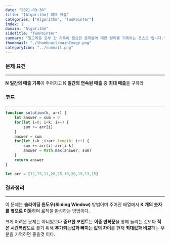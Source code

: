 ```yaml
---
date: "2021-09-30"
title: "[Algorithm] 최대 매출"
categories: ["Algorithm", "TwoPointer"]
index: 1
domain: "Algorithm"
sideTitle: "TwoPointer"
summary: "알고리즘 공부 간 기록이 필요한 문제들에 대한 정리를 기록하는 포스트 입니다."
thumbnail: "./thumbnail/mainImage.png"
categoryIcon: "../sumnail.png"
---
```

### 문제 요건
---
**N 일간의 매출 기록**이 주어지고 **K 일간의 연속된 매출** 중 **최대 매출**을 구하라

### 코드
---

```javascript
function solution(k, arr) {
    let answer = sum = 0
    for(let i=0; i<k; i++) {
        sum += arr[i]
    }
    answer = sum
    for(let i=k ;i<arr.length; i++) {
        sum += arr[i]-arr[i-k]
        answer = Math.max(answer, sum)
    }
    return answer
}

let arr = [12,15,11,20,25,10,20,19,13,15]
```

### 결과정리
---

이 문제는 **슬라이딩 윈도우(Sliding Window)** 방법이며 주어진 배열에서 **K 개의 숫자를 옆으로 이동**하며 로직을 완성하는 방법이다.

크게 어려운 문제는 아니었으나 **중요한 포인트**는 **이중 반복문**을 통해 돌리는 것보다 **적은 시간복잡도**로 풀기 위해 **추가되는값과 빠지는 값의 차이**를 현재 **최대값과 비교**하는 부분을 기억하면 좋을것 이다.
